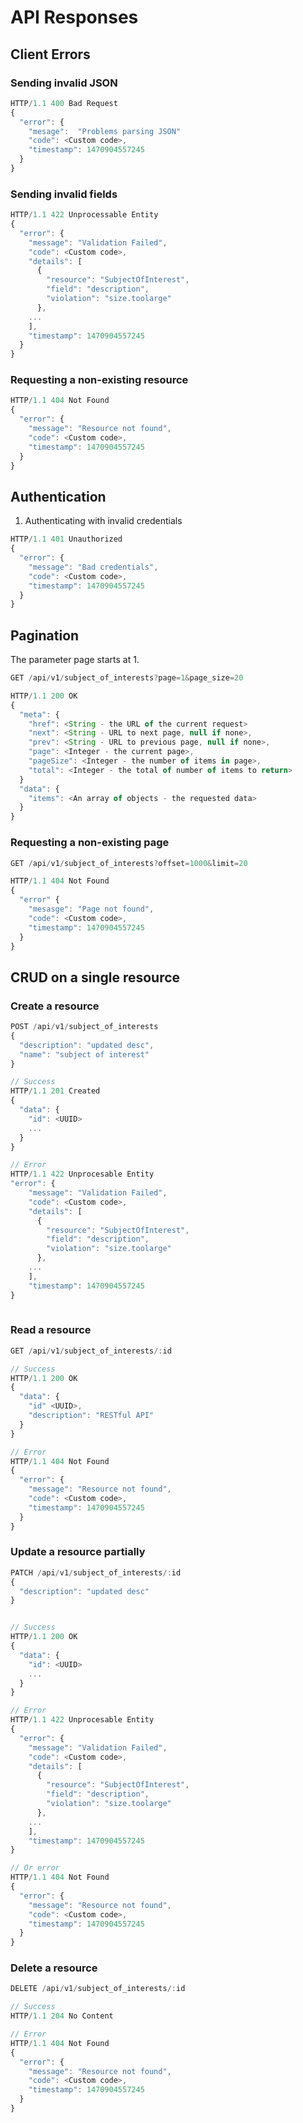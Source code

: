 # API Responses

## Client Errors

### Sending invalid JSON  

```javascript
HTTP/1.1 400 Bad Request
{
  "error": {
    "mesage":  "Problems parsing JSON"
    "code": <Custom code>,
    "timestamp": 1470904557245
  }
}

```
### Sending invalid fields

```javascript
HTTP/1.1 422 Unprocessable Entity
{
  "error": {
    "message": "Validation Failed",
    "code": <Custom code>,
    "details": [
      {
        "resource": "SubjectOfInterest",
        "field": "description",
        "violation": "size.toolarge"
      },
    ...
    ],
    "timestamp": 1470904557245
  }
}  
```
### Requesting a non-existing resource

```javascript
HTTP/1.1 404 Not Found
{
  "error": {
    "message": "Resource not found",
    "code": <Custom code>,
    "timestamp": 1470904557245
  }
}
```
## Authentication 
1. Authenticating with invalid credentials

```javascript
HTTP/1.1 401 Unauthorized
{
  "error": {
    "message": "Bad credentials",
    "code": <Custom code>,
    "timestamp": 1470904557245
  }
}
```

## Pagination
The parameter page starts at 1.

```javascript
GET /api/v1/subject_of_interests?page=1&page_size=20

HTTP/1.1 200 OK
{
  "meta": {
    "href": <String - the URL of the current request>
    "next": <String - URL to next page, null if none>,
    "prev": <String - URL to previous page, null if none>,
    "page": <Integer - the current page>,
    "pageSize": <Integer - the number of items in page>,
    "total": <Integer - the total of number of items to return>
  }
  "data": {
    "items": <An array of objects - the requested data>
  }
}
```

### Requesting a non-existing page

```javascript
GET /api/v1/subject_of_interests?offset=1000&limit=20

HTTP/1.1 404 Not Found
{
  "error" {
    "mesasge": "Page not found",
    "code": <Custom code>,
    "timestamp": 1470904557245
  }
}

```

## CRUD on a single resource 

### Create a resource


```javascript
POST /api/v1/subject_of_interests
{
  "description": "updated desc",
  "name": "subject of interest"
}

// Success
HTTP/1.1 201 Created
{
  "data": {
    "id": <UUID>
    ...
  }
}  

// Error
HTTP/1.1 422 Unprocesable Entity
"error": {
    "message": "Validation Failed",
    "code": <Custom code>,
    "details": [
      {
        "resource": "SubjectOfInterest",
        "field": "description",
        "violation": "size.toolarge"
      },
    ...
    ],
    "timestamp": 1470904557245
}
  
```

### Read a resource

```javascript
GET /api/v1/subject_of_interests/:id

// Success
HTTP/1.1 200 OK
{
  "data": {
    "id" <UUID>,
    "description": "RESTful API"
  }
}

// Error
HTTP/1.1 404 Not Found
{
  "error": {
    "message": "Resource not found",
    "code": <Custom code>,
    "timestamp": 1470904557245
  }
}
```

### Update a resource partially

```javascript
PATCH /api/v1/subject_of_interests/:id
{
  "description": "updated desc"
}


// Success
HTTP/1.1 200 OK
{
  "data": {
    "id": <UUID>
    ...
  }
}  

// Error
HTTP/1.1 422 Unprocesable Entity
{
  "error": {
    "message": "Validation Failed",
    "code": <Custom code>,
    "details": [
      {
        "resource": "SubjectOfInterest",
        "field": "description",
        "violation": "size.toolarge"
      },
    ...
    ],
    "timestamp": 1470904557245
}

// Or error
HTTP/1.1 404 Not Found
{
  "error": {
    "message": "Resource not found",
    "code": <Custom code>,
    "timestamp": 1470904557245
  }
}
```

### Delete a resource

```javascript
DELETE /api/v1/subject_of_interests/:id

// Success
HTTP/1.1 204 No Content

// Error
HTTP/1.1 404 Not Found
{
  "error": {
    "message": "Resource not found",
    "code": <Custom code>,
    "timestamp": 1470904557245
  }
}
```



